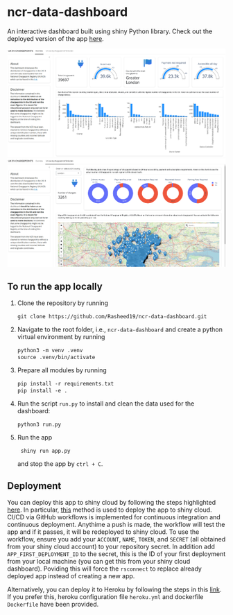 # ncr-data-dashboard
An interactive dashboard built using shiny Python library. Check out the deployed version of the app [here](https://rasheed-ibraheem.shinyapps.io/ncr-data-dashboard/).

![Dashboard UI](assets/dashboard_ui.png)
![Dashboard UI](assets/dashboard_ui_2.png)

## To run the app locally
1. Clone the repository by running
    ```
    git clone https://github.com/Rasheed19/ncr-data-dashboard.git
    ```
1. Navigate to the root folder, i.e., `ncr-data-dashboard` and create a python virtual environment by running
    ```
    python3 -m venv .venv
    source .venv/bin/activate
    ``` 
1. Prepare all modules by running
    ```
    pip install -r requirements.txt
    pip install -e .
    ```
1. Run the script `run.py` to install and clean the data used for the dashboard:
    ```
    python3 run.py
    ```
1. Run the app
   ```
    shiny run app.py
    ```
    and stop the app by  `ctrl + C`.

## Deployment
You can deploy this app to shiny cloud by following the steps highlighted [here](https://shiny.posit.co/py/docs/deploy-cloud.html). In particular, [this](https://shiny.posit.co/py/docs/deploy-cloud.html) method is used to deploy the app to shiny cloud. CI/CD via GitHub workflows is implemented for continuous integration and continuous deployment. Anythime a push is made, the workflow will test the app and if it passes, it will be redeployed to shiny cloud. To use the workflow, ensure you add your `ACCOUNT`, `NAME`, `TOKEN`, and `SECRET` (all obtained from your shiny cloud account) to your repository secret. In addition add `APP_FIRST_DEPLOYMENT_ID` to the secret, this is the ID of your first deployment from your local machine (you can get this from your shiny cloud dashboard). Poviding this will force the `rsconnect` to replace already deployed app instead of creating a new app.

Alternatively, you can deploy it to Heroku by following the steps in this [link](https://github.com/analythium/shiny-load-balancing/blob/main/01-heroku.md). If you prefer this, heroku configuration file `heroku.yml` and dockerfile `Dockerfile` have been provided.
